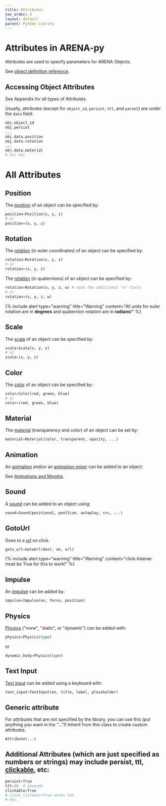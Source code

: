 ```yaml
---
title: Attributes
nav_order: 3
layout: default
parent: Python Library
---
```


# Attributes in ARENA-py

Attributes are used to specify parameters for ARENA Objects.

See [object definition reference](/content/schemas/definitions).

## Accessing Object Attributes
See Appendix for all types of Attributes.

Usually, attributes (except for `object_id`, `persist`, `ttl`, and `parent`) are under the `data` field:
```python
obj.object_id
obj.persist
...
obj.data.position
obj.data.rotation
...
obj.data.material
# etc etc
```

# All Attributes
## Position
The [position] of an object can be specified by:
```python
position=Position(x, y, z)
# or
position=(x, y, z)
```

## Rotation
The [rotation] (in euler coordinates) of an object can be specified by:
```python
rotation=Rotation(x, y, z)
# or
rotation=(x, y, z)
```

The [rotation] (in quaternions) of an object can be specified by:
```python
rotation=Rotation(x, y, z, w) # note the additional "w" field
# or
rotation=(x, y, z, w)
```
{% include alert type="warning" title="Warning" content="All units for euler rotation are in **degrees** and quaternion rotation are in **radians**!" %}

## Scale
The [scale] of an object can be specified by:
```python
scale=Scale(x, y, z)
# or
scale=(x, y, z)
```

## Color
The [color] of an object can be specified by:
```python
color=Color(red, green, blue)
# or
color=(red, green, blue)
```

## Material
The [material] (transparency and color) of an object can be set by:
```python
material=Material(color, transparent, opacity, ...)
```


## Animation
An [animation] and/or an [animation-mixer] can be added to an object:

See [Animations and Morphs](animations.md).

## Sound
A [sound] can be added to an object using:
```python
sound=Sound(positional, poolSize, autoplay, src, ...)
```

## GotoUrl
Goes to a [url] on click.
```python
goto_url=GotoUrl(dest, on, url)
```
{% include alert type="warning" title="Warning" content="click-listener must be True for this to work!" %}

## Impulse
An [impulse] can be added by:
```python
impulse=Impulse(on, force, position)
```

## Physics
[Physics] ("none", "static", or "dynamic") can be added with:
```python
physics=Physics(type)
```
or
```python
dynamic_body=Physics(type)
```

## Text Input
[Text input] can be added using a keyboard with:
```python
text_input=TextInput(on, title, label, placeholder)
```

## Generic attribute
For attributes that are not specified by the library, you can use this (put anything you want in the "...")! Inherit from this class to create custom attributes.
```python
Attribute(...)
```

## Additional Attributes (which are just specified as numbers or strings) may include persist, ttl, [clickable], etc:
```python
persist=True
ttl=30  # seconds
clickable=True
# click_listener=True works too
# etc.
```


[animation]: https://github.com/conix-center/ARENA-py/blob/master/examples/attributes/animation.py
[animation-mixer]: https://github.com/conix-center/ARENA-py/blob/master/examples/attributes/animation_mixer.py
[color]: https://github.com/conix-center/ARENA-py/blob/master/examples/attributes/color.py
[clickable]: https://github.com/conix-center/ARENA-py/blob/master/examples/attributes/clickable.py
[url]: https://github.com/conix-center/ARENA-py/blob/master/examples/attributes/goto_url.py
[material]: https://github.com/conix-center/ARENA-py/blob/master/examples/attributes/material.py
[morph]: https://github.com/conix-center/ARENA-py/blob/master/examples/attributes/morph.py
[physics]: https://github.com/conix-center/ARENA-py/blob/master/examples/attributes/physics_impulse.py
[impulse]: https://github.com/conix-center/ARENA-py/blob/master/examples/attributes/physics_impulse.py
[position]: https://github.com/conix-center/ARENA-py/blob/master/examples/attributes/position.py
[rotation]: https://github.com/conix-center/ARENA-py/blob/master/examples/attributes/rotation.py
[scale]: https://github.com/conix-center/ARENA-py/blob/master/examples/attributes/scale.py
[sound]: https://github.com/conix-center/ARENA-py/blob/master/examples/attributes/sound.py
[text input]: https://github.com/conix-center/ARENA-py/blob/master/examples/attributes/text_input.py

